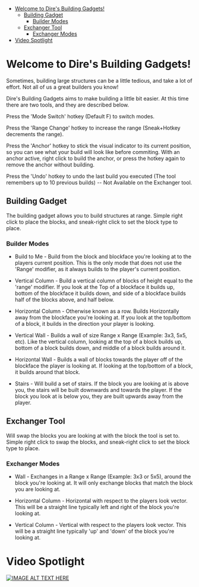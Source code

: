 <!-- Building Gadgets is the first Minecraft Mod by Direwolf20 (https://www.youtube.com/user/direwolf20). -->

<!-- It adds a Building Gadget that makes it easier and faster to build large structures. It also adds an Exchanger gadget that allows you to swap blocks in the world with other blocks. -->

- [Welcome to Dire's Building Gadgets!](#welcome-to-dires-building-gadgets)
	- [Building Gadget](#building-gadget)
		- [Builder Modes](#builder-modes)
	- [Exchanger Tool](#exchanger-tool)
		- [Exchanger Modes](#exchanger-modes)
- [Video Spotlight](#video-spotlight)

# Welcome to Dire's Building Gadgets!

Sometimes, building large structures can be a little tedious, and take a lot of effort. Not all of us a great builders you know!

Dire's Building Gadgets aims to make building a little bit easier. At this time there are two tools, and they are described below. 

Press the 'Mode Switch' hotkey (Default F) to switch modes.

Press the 'Range Change' hotkey to increase the range (Sneak+Hotkey decrements the range).

Press the 'Anchor' hotkey to stick the visual indicator to its current position, so you can see what your build will look like before commiting. With an anchor active, right click to build the anchor, or press the hotkey again to remove the anchor without building.

Press the 'Undo' hotkey to undo the last build you executed (The tool remembers up to 10 previous builds) -- Not Available on the Exchanger tool. 

## Building Gadget

The building gadget allows you to build structures at range. Simple right click to place the blocks, and sneak-right click to set the block type to place. 

 

### Builder Modes

- Build to Me - Build from the block  and blockface you're looking at to the players current position. This is the only mode that does not use the 'Range' modifier, as it always builds to the player's current position. 

- Vertical Column - Build a vertical column of blocks of height equal to the 'range' modifier.  If you look at the Top of a blockface it builds up, bottom of the blockface it builds down, and side of a blockface builds half of the blocks above, and half below. 

- Horizontal Column - Otherwise known as a row. Builds Horizontally away from the blockface you're looking at.  If you look at the top/bottom of a block, it builds in the direction your player is looking. 

- Vertical Wall - Builds a wall of size Range x Range (Example: 3x3, 5x5, etc). Like the vertical column, looking at the top of a block builds up, bottom of a block builds down, and middle of a block builds around it. 

- Horizontal Wall - Builds a wall of blocks towards the player off of the blockface the player is looking at. If looking at the top/bottom of a block, it builds around that block. 

- Stairs - Will build a set of stairs. If the block you are looking at is above you, the stairs will be built downwards and towards the player. If the block you look at is below you, they are built upwards away from the player. 

 

## Exchanger Tool

Will swap the blocks you are looking at with the block the tool is set to. Simple right click to swap the blocks, and sneak-right click to set the block type to place. 

 

### Exchanger Modes

- Wall -  Exchanges in a Range x Range (Example: 3x3 or 5x5), around the block you're looking at. It will only exchange blocks that match the block you are looking at. 

- Horizontal Column - Horizontal with respect to the players look vector. This will be a straight line typically left and right of the block you're looking at. 

- Vertical Column - Vertical with respect to the players look vector. This will be a straight line typically 'up' and 'down' of the block you're looking at.

# Video Spotlight
[![IMAGE ALT TEXT HERE](https://img.youtube.com/vi/YwO21Y6CmAk/0.jpg)](https://www.youtube.com/watch?v=YwO21Y6CmAk)

<!-- Video is slightly outdated, does not include new features like stairs. -->

<!-- TODO: Install instructions -->